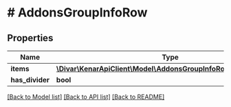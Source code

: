 # # AddonsGroupInfoRow

## Properties

Name | Type | Description | Notes
------------ | ------------- | ------------- | -------------
**items** | [**\Divar\KenarApiClient\Model\AddonsGroupInfoRowGroupInfoItem[]**](AddonsGroupInfoRowGroupInfoItem.md) |  | [optional]
**has_divider** | **bool** |  | [optional]

[[Back to Model list]](../../README.md#models) [[Back to API list]](../../README.md#endpoints) [[Back to README]](../../README.md)
